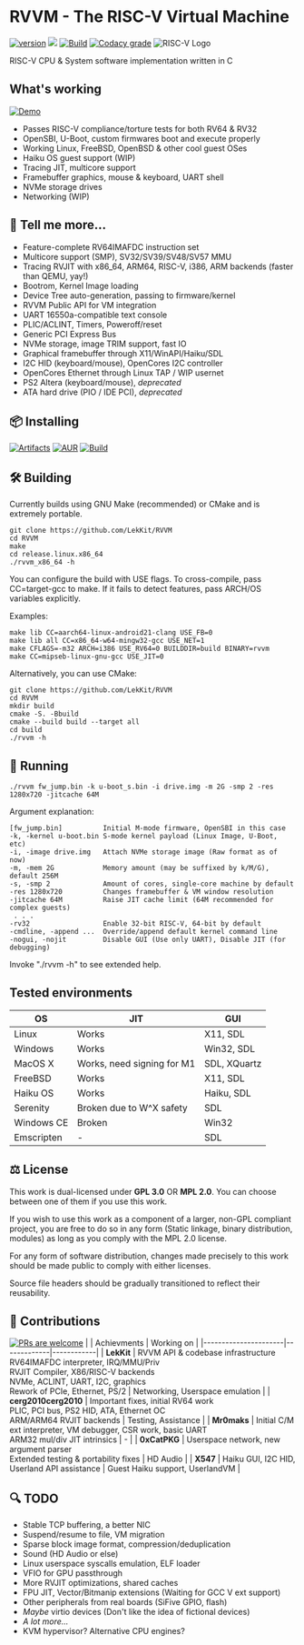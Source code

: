 # RVVM - The RISC-V Virtual Machine
[![version](https://img.shields.io/badge/version-0.5--rc-brightgreen?style=for-the-badge)](#-installing) [![](https://img.shields.io/tokei/lines/github.com/LekKit/RVVM?style=for-the-badge)](https://github.com/LekKit/RVVM/graphs/contributors) [![Build](https://img.shields.io/github/actions/workflow/status/LekKit/RVVM/build.yml?branch=staging&style=for-the-badge)](https://github.com/LekKit/RVVM/actions/workflows/build.yml) [![Codacy grade](https://img.shields.io/codacy/grade/c77cc7499a784cd293fde58641ce3e46?logo=codacy&style=for-the-badge)](https://app.codacy.com/gh/LekKit/RVVM/dashboard)
![RISC-V Logo](https://riscv.org/wp-content/uploads/2018/09/riscv-logo-1.png "The “RISC-V” trade name is a registered trade mark of RISC-V International.")

RISC-V CPU & System software implementation written in С

## What's working
[![Demo](https://img.shields.io/badge/Check%20it%20out-WASM%20Demo-red?style=for-the-badge)](https://lekkit.github.io/test/index.html)
- Passes RISC-V compliance/torture tests for both RV64 & RV32
- OpenSBI, U-Boot, custom firmwares boot and execute properly
- Working Linux, FreeBSD, OpenBSD & other cool guest OSes
- Haiku OS guest support (WIP)
- Tracing JIT, multicore support
- Framebuffer graphics, mouse & keyboard, UART shell
- NVMe storage drives
- Networking (WIP)

## 🚬 Tell me more...
- Feature-complete RV64IMAFDC instruction set
- Multicore support (SMP), SV32/SV39/SV48/SV57 MMU
- Tracing RVJIT with x86_64, ARM64, RISC-V, i386, ARM backends
  (faster than QEMU, yay!)
- Bootrom, Kernel Image loading
- Device Tree auto-generation, passing to firmware/kernel
- RVVM Public API for VM integration
- UART 16550a-compatible text console
- PLIC/ACLINT, Timers, Poweroff/reset
- Generic PCI Express Bus
- NVMe storage, image TRIM support, fast IO
- Graphical framebuffer through X11/WinAPI/Haiku/SDL
- I2C HID (keyboard/mouse), OpenCores I2C controller
- OpenCores Ethernet through Linux TAP / WIP usernet
- PS2 Altera (keyboard/mouse), *deprecated*
- ATA hard drive (PIO / IDE PCI), *deprecated*

## 📦 Installing
[![Artifacts](https://img.shields.io/badge/BIN-Artifacts-orange?style=for-the-badge)](https://nightly.link/LekKit/RVVM/workflows/build/staging) [![AUR](https://img.shields.io/badge/Arch%20Linux-AUR-blue?style=for-the-badge&logo=archlinux)](https://aur.archlinux.org/packages/rvvm-git) [![Build](https://img.shields.io/badge/Build-Make-red?style=for-the-badge)](#-building)

## 🛠 Building
Currently builds using GNU Make (recommended) or CMake and is extremely portable.
```
git clone https://github.com/LekKit/RVVM
cd RVVM
make
cd release.linux.x86_64
./rvvm_x86_64 -h
```
You can configure the build with USE flags. To cross-compile, pass CC=target-gcc to make. If it fails to detect features, pass ARCH/OS variables explicitly.

Examples:
```
make lib CC=aarch64-linux-android21-clang USE_FB=0
make lib all CC=x86_64-w64-mingw32-gcc USE_NET=1
make CFLAGS=-m32 ARCH=i386 USE_RV64=0 BUILDDIR=build BINARY=rvvm
make CC=mipseb-linux-gnu-gcc USE_JIT=0
```
Alternatively, you can use CMake:
```
git clone https://github.com/LekKit/RVVM
cd RVVM
mkdir build
cmake -S. -Bbuild
cmake --build build --target all
cd build
./rvvm -h
```

## 🚀 Running
```
./rvvm fw_jump.bin -k u-boot_s.bin -i drive.img -m 2G -smp 2 -res 1280x720 -jitcache 64M
```
Argument explanation:
```
[fw_jump.bin]          Initial M-mode firmware, OpenSBI in this case
-k, -kernel u-boot.bin S-mode kernel payload (Linux Image, U-Boot, etc)
-i, -image drive.img   Attach NVMe storage image (Raw format as of now)
-m, -mem 2G            Memory amount (may be suffixed by k/M/G), default 256M
-s, -smp 2             Amount of cores, single-core machine by default
-res 1280x720          Changes framebuffer & VM window resolution
-jitcache 64M          Raise JIT cache limit (64M recommended for complex guests)
 . . .
-rv32                  Enable 32-bit RISC-V, 64-bit by default
-cmdline, -append ...  Override/append default kernel command line
-nogui, -nojit         Disable GUI (Use only UART), Disable JIT (for debugging)
```
Invoke "./rvvm -h" to see extended help.

## Tested environments
| OS         | JIT                        | GUI          |
|------------|----------------------------|--------------|
| Linux      | Works                      | X11, SDL     |
| Windows    | Works                      | Win32, SDL   |
| MacOS X    | Works, need signing for M1 | SDL, XQuartz |
| FreeBSD    | Works                      | X11, SDL     |
| Haiku OS   | Works                      | Haiku, SDL   |
| Serenity   | Broken due to W^X safety   | SDL          |
| Windows CE | Broken                     | Win32        |
| Emscripten | -                          | SDL          |

## ⚖️ License
This work is dual-licensed under **GPL 3.0** OR **MPL 2.0**. You can choose between one of them if you use this work.

If you wish to use this work as a component of a larger, non-GPL compliant project, you are free to do so in any form
(Static linkage, binary distribution, modules) as long as you comply with the MPL 2.0 license.

For any form of software distribution, changes made precisely to this work should be made public to comply with either licenses.

Source file headers should be gradually transitioned to reflect their reusability.

## 🎉 Contributions
[![PRs are welcome](https://img.shields.io/badge/Pull%20requests-welcome-8957e5?style=for-the-badge&logo=github)](https://github.com/LekKit/RVVM/pulls?q=is%3Apr+is%3Aclosed)
|                      | Achievments | Working on |
|----------------------|-------------|------------|
| **LekKit**           | RVVM API & codebase infrastructure <br> RV64IMAFDC interpreter, IRQ/MMU/Priv <br> RVJIT Compiler, X86/RISC-V backends <br> NVMe, ACLINT, UART, I2C, graphics <br> Rework of PCIe, Ethernet, PS/2 | Networking, Userspace emulation |
| **cerg2010cerg2010** | Important fixes, initial RV64 work <br> PLIC, PCI bus, PS2 HID, ATA, Ethernet OC <br> ARM/ARM64 RVJIT backends | Testing, Assistance |
| **Mr0maks**          | Initial C/M ext interpreter, VM debugger, CSR work, basic UART <br> ARM32 mul/div JIT intrinsics | - |
| **0xCatPKG**         | Userspace network, new argument parser <br> Extended testing & portability fixes | HD Audio |
| **X547**             | Haiku GUI, I2C HID, Userland API assistance | Guest Haiku support, UserlandVM |

## 🔍 TODO
- Stable TCP buffering, a better NIC
- Suspend/resume to file, VM migration
- Sparse block image format, compression/deduplication
- Sound (HD Audio or else)
- Linux userspace syscalls emulation, ELF loader
- VFIO for GPU passthrough
- More RVJIT optimizations, shared caches
- FPU JIT, Vector/Bitmanip extensions (Waiting for GCC V ext support)
- Other peripherals from real boards (SiFive GPIO, flash)
- *Maybe* virtio devices (Don't like the idea of fictional devices)
- *A lot more...*
- KVM hypervisor? Alternative CPU engines?
